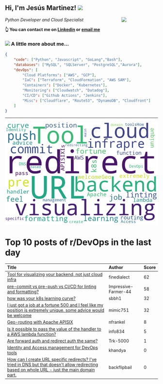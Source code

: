 <!--
**jmartinezl/jmartinezl** is a ✨ _special_ ✨ repository because its `README.md` (this file) appears on your GitHub profile.

Here are some ideas to get you started:

- 🔭 I’m currently working on ...
- 🌱 I’m currently learning ...
- 👯 I’m looking to collaborate on ...
- 🤔 I’m looking for help with ...
- 💬 Ask me about ...
- 📫 How to reach me: ...
- 😄 Pronouns: ...
- ⚡ Fun fact: ...
-->

<h2>Hi, I'm Jesús Martinez! <img src="https://media.giphy.com/media/WUlplcMpOCEmTGBtBW/giphy.gif" width="30"> </h2>
<img align='right' src="https://media.giphy.com/media/NytMLKyiaIh6VH9SPm/giphy.gif" width="120">
<p><em>Python Developer and Cloud Specialist
</em></p>

**👆 You can contact me on [Linkedin](https://www.linkedin.com/in/jes%C3%BAs-martinez-2b7b10104/) or [email me](mailto:jesus.mtz.lorenzo@gmail.com)**

### <img src="https://media.giphy.com/media/VgCDAzcKvsR6OM0uWg/giphy.gif" width="50"> A little more about me...  

```json
{
    "code": ["Python", "Javascript", "GoLang","Bash"],
    "databases": ["MySQL", "SQLServer", "PostgreSQL","Aurora"],
    "devOps": [
        "Cloud Platforms": ["AWS", "GCP"],
        "IaC": ["Terraform", "CloudFormation", "AWS SAM"],
        "Containers": ["Docker", "Kubernetes"],
        "Monitoring": ["Cloudwatch", "Datadog"],
        "CI/CD": ["Github Actions", "Jenkins"],
        "Misc": ["Cloudflare", "Route53", "DynamoDB", "Cloudfront"]
    ]
}
```
---

![Wordcloud](./cloud.png)

# Top 10 posts of r/DevOps in the last day

| Title | Author | Score |
|:---|:---|:---|
| [Tool for visualizing your backend, not just cloud infra](https://www.reddit.com/r/devops/comments/ynv1pu/tool_for_visualizing_your_backend_not_just_cloud/) | finedialect | 62 |
| [pre-commit vs pre-push vs CI/CD for linting and formatting?](https://www.reddit.com/r/devops/comments/yo0y5i/precommit_vs_prepush_vs_cicd_for_linting_and/) | Impressive-Farmer-44 | 58 |
| [how was your k8s learning curve?](https://www.reddit.com/r/devops/comments/yocb9b/how_was_your_k8s_learning_curve/) | sbbh1 | 32 |
| [I just got a job at a fortune 500 and I feel like my position is extremely unique. some advice would be welcome](https://www.reddit.com/r/devops/comments/ynwvqj/i_just_got_a_job_at_a_fortune_500_and_i_feel_like/) | mimic751 | 32 |
| [Geo-routing with Apache APISIX](https://www.reddit.com/r/devops/comments/ynvbq8/georouting_with_apache_apisix/) | nfrankel | 8 |
| [Is it possible to pass the value of the handler to a AWS lambda function?](https://www.reddit.com/r/devops/comments/yoi800/is_it_possible_to_pass_the_value_of_the_handler/) | info834 | 5 |
| [Are forward auth and redirect auth the same?](https://www.reddit.com/r/devops/comments/yo2f4f/are_forward_auth_and_redirect_auth_the_same/) | Trk-5000 | 1 |
| [Identity and Access management for DevOps tools](https://www.reddit.com/r/devops/comments/ynurfv/identity_and_access_management_for_devops_tools/) | khandya | 0 |
| [How can I create URL specific redirects? I've tried in DNS but that doesn't allow redirecting based on whole URL - just the main domain part.](https://www.reddit.com/r/devops/comments/yohwtq/how_can_i_create_url_specific_redirects_ive_tried/) | backflipbail | 0 |
